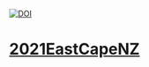 [![DOI](https://zenodo.org/badge/DOI/10.5281/zenodo.4850821.svg)](https://doi.org/10.5281/zenodo.4850821)  
# [2021EastCapeNZ](https://rokuwaki.github.io/2021EastCapeNZ/)
